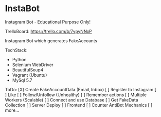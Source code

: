 # InstaBot
Instagram Bot - Educational Purpose Only!

TrelloBoard: https://trello.com/b/7vpyNNxP

Instagram Bot which generates FakeAccounts

TechStack: 
- Python
- Selenium WebDriver
- BeautifulSoup4
- Vagrant (Ubuntu)
- MySql 5.7

ToDo:
[X] Create FakeAccountData (Email, Inbox)
[ ] Register to Instagram
[ ] Like
[ ] Follow/Unfollow (Unhealthy)
[ ] Remember actions
[ ] Multiple Workers (Scalable)
[ ] Connect and use Database
[ ] Get FakeData Collection
[ ] Server Deploy
[ ] Frontend
[ ] Counter AntiBot Mechanics
[ ] more...


